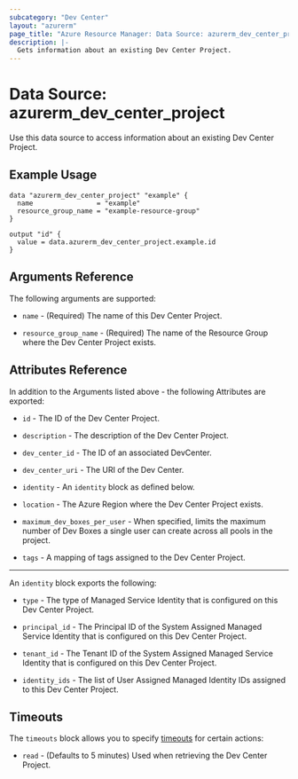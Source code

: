 ```yaml
---
subcategory: "Dev Center"
layout: "azurerm"
page_title: "Azure Resource Manager: Data Source: azurerm_dev_center_project"
description: |-
  Gets information about an existing Dev Center Project.
---
```


# Data Source: azurerm_dev_center_project

Use this data source to access information about an existing Dev Center Project.

## Example Usage

```hcl
data "azurerm_dev_center_project" "example" {
  name                = "example"
  resource_group_name = "example-resource-group"
}

output "id" {
  value = data.azurerm_dev_center_project.example.id
}
```

## Arguments Reference

The following arguments are supported:

* `name` - (Required) The name of this Dev Center Project.

* `resource_group_name` - (Required) The name of the Resource Group where the Dev Center Project exists.

## Attributes Reference

In addition to the Arguments listed above - the following Attributes are exported:

* `id` - The ID of the Dev Center Project.

* `description` - The description of the Dev Center Project.

* `dev_center_id` - The ID of an associated DevCenter.

* `dev_center_uri` - The URI of the Dev Center.

* `identity` - An `identity` block as defined below.

* `location` - The Azure Region where the Dev Center Project exists.

* `maximum_dev_boxes_per_user` - When specified, limits the maximum number of Dev Boxes a single user can create across all pools in the project.

* `tags` - A mapping of tags assigned to the Dev Center Project.

---

An `identity` block exports the following:

* `type` - The type of Managed Service Identity that is configured on this Dev Center Project.

* `principal_id` - The Principal ID of the System Assigned Managed Service Identity that is configured on this Dev Center Project.

* `tenant_id` - The Tenant ID of the System Assigned Managed Service Identity that is configured on this Dev Center Project.

* `identity_ids` - The list of User Assigned Managed Identity IDs assigned to this Dev Center Project.

## Timeouts

The `timeouts` block allows you to specify [timeouts](https://www.terraform.io/language/resources/syntax#operation-timeouts) for certain actions:

* `read` - (Defaults to 5 minutes) Used when retrieving the Dev Center Project.
